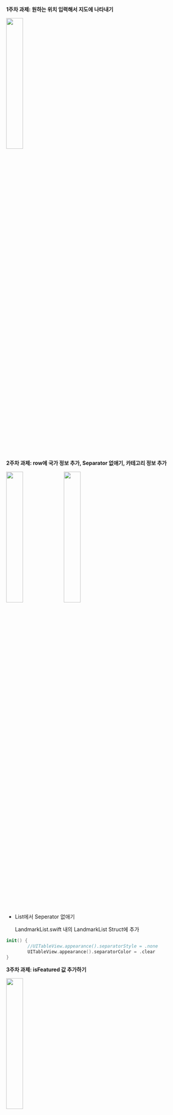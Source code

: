 **1주차 과제: 원하는 위치 입력해서 지도에 나타내기**

<img src="https://user-images.githubusercontent.com/56102421/91545989-c172a300-e95c-11ea-944b-14dcf7c2770f.png" width="30%">  

**2주차 과제: row에 국가 정보 추가, Separator 없애기, 카테고리 정보 추가**

<img src="https://user-images.githubusercontent.com/56102421/91546603-afddcb00-e95d-11ea-93b6-80c45fd7c019.png" width="30%">  <img width="30%" src="https://user-images.githubusercontent.com/56102421/91546156-fa127c80-e95c-11ea-91b3-f950266b41a2.png"> 

- List에서 Seperator 없애기

  LandmarkList.swift 내의 LandmarkList Struct에 추가

```swift
init() {
        //UITableView.appearance().separatorStyle = .none
        UITableView.appearance().separatorColor = .clear
}
```



**3주차 과제: isFeatured 값 추가하기**

<img src="https://user-images.githubusercontent.com/56102421/92227453-4459a780-eee1-11ea-8fc5-7b0c7ad647e5.png" width="30%"> 